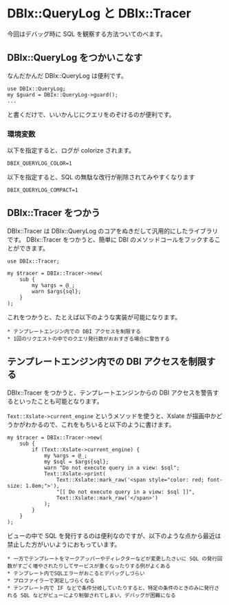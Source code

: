 DBIx::QueryLog と DBIx::Tracer
===============================

今回はデバッグ時に SQL を観察する方法ついてのべます。

## DBIx::QueryLog をつかいこなす

なんだかんだ DBIx::QueryLog は便利です。

    use DBIx::QueryLog;
    my $guard = DBIx::QueryLog->guard();
    ...

と書くだけで、いいかんじにクエリをのぞけるのが便利です。

### 環境変数

以下を指定すると、ログが colorize されます。

    DBIX_QUERYLOG_COLOR=1


以下を指定すると、SQL の無駄な改行が削除されてみやすくなります

    DBIX_QUERYLOG_COMPACT=1

## DBIx::Tracer をつかう

DBIx::Tracer は DBIx::QueryLog のコアをぬきだして汎用的にしたライブラリです。
DBIx::Tracer をつかうと、簡単に DBI のメソッドコールをフックすることができます。

    use DBIx::Tracer;

    my $tracer = DBIx::Tracer->new(
        sub {
            my %args = @_;
            warn $args{sql};
        }
    );

これをつかうと、たとえば以下のような実装が可能になります。

    * テンプレートエンジン内での DBI アクセスを制限する
    * 1回のリクエストの中でのクエリ発行数がおおすぎる場合に警告する

## テンプレートエンジン内での DBI アクセスを制限する

DBIx::Tracer をつかうと、テンプレートエンジンからの DBI アクセスを警告するといったことも可能となります。

`Text::Xslate->current_engine` というメソッドを使うと、Xslate が描画中かどうかがわかるので、これをもちいると以下のように書けます。

    my $tracer = DBIx::Tracer->new(
        sub {
            if (Text::Xslate->current_engine) {
                my %args = @_;
                my $sql = $args{sql};
                warn "Do not execute query in a view: $sql";
                Text::Xslate->print(
                    Text::Xslate::mark_raw('<span style="color: red; font-size: 1.8em;">'),
                    "[[ Do not execute query in a view: $sql ]]",
                    Text::Xslate::mark_raw('</span>')
                );
            }
        }
    );

ビューの中で SQL を発行するのは便利なのですが、以下のような点から最近は禁止した方がいいようにおもっています。

    * 一方でテンプレートをマークアッパーやディレクターなどが変更したさいに SQL の発行回数がすごく増やされたりしてサービスが重くなったりする例がよくある
    * テンプレート内でSQLエラーがおこるとデバッグしづらい
    * プロファイラーで測定しづらくなる
    * テンプレート内で IF などで条件分岐していたりすると、特定の条件のときのみに発行される SQL などがビューにより制御されてしまい、デバッグが困難になる

